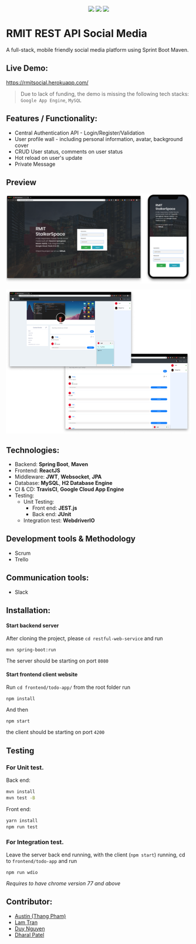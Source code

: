 <p align="center">
  <a href="#"><img src="https://travis-ci.com/RMIT-SEPT/Tom-Yum.svg?token=PBNhG2eVeatqToEz8PCp&branch=master"></a>
  <a href="#"><img src="https://img.shields.io/website?url=https%3A%2F%2Frmitsocial.herokuapp.com%2F"></a>
  <a href="#"><img src="https://img.shields.io/badge/License-MIT-blue.svg"></a>
</p>

# RMIT REST API Social Media

A full-stack, mobile friendly social media platform using Sprint Boot Maven. 

## Live Demo:
https://rmitsocial.herokuapp.com/
> Due to lack of funding, the demo is missing the following tech stacks: `Google App Engine`, `MySQL`
## Features / Functionality:

- Central Authentication API - Login/Register/Validation
- User profile wall - including personal information, avatar, background cover
- CRUD User status, comments on user status
- Hot reload on user's update
- Private Message

## Preview

![wall-chat](README.assets/RMIT-Login.png)

![image-20191114224850003](README.assets/image-20191114224850003.png)

## Technologies:
- Backend: **Spring Boot**, **Maven**
- Frontend: **ReactJS**
- Middleware: **JWT**, **Websocket**, **JPA**
- Database: **MySQL**, **H2 Database Engine**
- CI & CD: **TravisCI**, **Google Cloud App Engine**
- Testing: 
  - Unit Testing:
    - Front end: **JEST.js**
    - Back end: **JUnit**
  - Integration test: **WebdriverIO**

## Development tools & Methodology
- Scrum
- Trello

## Communication tools:
- Slack
## Installation:
#### Start backend server

After cloning the project, please `cd restful-web-service` and run
```
mvn spring-boot:run
```
The server should be starting on port `8080`

#### Start frontend client website
Run `cd frontend/todo-app/` from the root folder run
```
npm install
```
And then 
```
npm start
```
the client should be starting on port `4200`

## Testing

### For Unit test.
Back end:
```bash
mvn install
mvn test -B
```
Front end:
```bash
yarn install
npm run test
```
### For Integration test.
Leave the server back end running, with the client (`npm start`) running, cd to `frontend/todo-app` and run
```
npm run wdio
```
*Requires to have chrome version 77 and above*

## Contributor:
- [Austin (Thang Pham)](https://github.com/rockmanvnx6)
- [Lam Tran](https://github.com/s3714110)
- [Duy Nguyen](https://github.com/nugyn)
- [Dharal Patel](https://github.com/DharalPatel)

